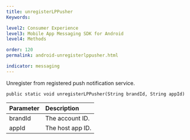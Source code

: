 ```yaml
---
title: unregisterLPPusher
Keywords:

level2: Consumer Experience
level3: Mobile App Messaging SDK for Android
level4: Methods

order: 120
permalink: android-unregisterlppusher.html

indicator: messaging
---
```


Unregister from registered push notification service. 

`public static void unregisterLPPusher(String brandId, String appId)`

| Parameter | Description |
| :--- | :--- |
| brandId | The account ID. |
| appId | The host app ID. |


